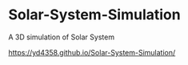 # Solar-System-Simulation
A 3D simulation of Solar System

https://yd4358.github.io/Solar-System-Simulation/
